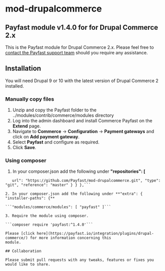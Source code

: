 # mod-drupalcommerce

## Payfast module v1.4.0 for for Drupal Commerce 2.x

This is the Payfast module for Drupal Commerce 2.x. Please feel free
to [contact the Payfast support team](https://payfast.io/contact/) should you require any assistance.

## Installation

You will need Drupal 9 or 10 with the latest version of Drupal Commerce 2 installed.

### Manually copy files

1. Unzip and copy the Payfast folder to the ../modules/contrib/commerce/modules directory
2. Log into the admin dashboard and install Commerce Payfast on the **Extend** page.
3. Navigate to **Commerce** -> **Configuration** -> **Payment gateways** and click on **Add payment gateway**.
4. Select **Payfast** and configure as required.
5. Click **Save**.

### Using composer

1. In your composer.json add the following under **"repositories": [**

```{ "type": "package", "package": { "name": "payfast", "version": "1.4.0", "type": "drupal-module", "source": { "
   url": "https://github.com/Payfast/mod-drupalcommerce.git", "type": "git", "reference": "master" } } },```

2. In your composer.json add the following under **"extra": { "installer-paths": {**

```"modules/commerce/modules": [ "payfast" ]```

3. Require the module using composer.

```composer require 'payfast:^1.4.0'```

Please [click here](https://payfast.io/integration/plugins/drupal-commerce/) for more information concerning this
module.

## Collaboration

Please submit pull requests with any tweaks, features or fixes you would like to share.
